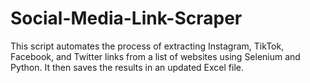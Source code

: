 # Social-Media-Link-Scraper
This script automates the process of extracting Instagram, TikTok, Facebook, and Twitter links from a list of websites using Selenium and Python. It then saves the results in an updated Excel file.
